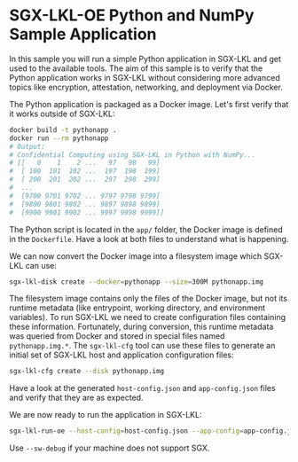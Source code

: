 SGX-LKL-OE Python and NumPy Sample Application
==============================================

In this sample you will run a simple Python application in SGX-LKL and get used to the available tools.
The aim of this sample is to verify that the Python application works in SGX-LKL without considering more advanced topics like encryption, attestation, networking, and deployment via Docker.

The Python application is packaged as a Docker image. Let's first verify that it works outside of SGX-LKL:

```sh
docker build -t pythonapp .
docker run --rm pythonapp
# Output:
# Confidential Computing using SGX-LKL in Python with NumPy... 
# [[   0    1    2 ...   97   98   99]
#  [ 100  101  102 ...  197  198  199]
#  [ 200  201  202 ...  297  298  299]
#  ...
#  [9700 9701 9702 ... 9797 9798 9799]
#  [9800 9801 9802 ... 9897 9898 9899]
#  [9900 9901 9902 ... 9997 9998 9999]]
```

The Python script is located in the `app/` folder, the Docker image is defined in the `Dockerfile`. Have a look at both files to understand what is happening.

We can now convert the Docker image into a filesystem image which SGX-LKL can use:

```sh
sgx-lkl-disk create --docker=pythonapp --size=300M pythonapp.img
```

The filesystem image contains only the files of the Docker image, but not its runtime metadata (like entrypoint, working directory, and environment variables). To run SGX-LKL we need to create configuration files containing these information. Fortunately, during conversion, this runtime metadata was queried from Docker and stored in special files named `pythonapp.img.*`. The `sgx-lkl-cfg` tool can use these files to generate an initial set of SGX-LKL host and application configuration files:

```sh
sgx-lkl-cfg create --disk pythonapp.img
```
Have a look at the generated `host-config.json` and `app-config.json` files and verify that they are as expected.

We are now ready to run the application in SGX-LKL:

```sh
sgx-lkl-run-oe --host-config=host-config.json --app-config=app-config.json --hw-debug
```
Use `--sw-debug` if your machine does not support SGX.

